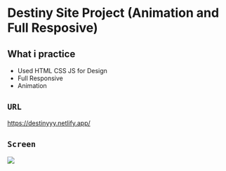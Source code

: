 # Destiny Site Project (Animation and Full Resposive)

## What i practice

- Used HTML CSS JS for Design
- Full Responsive
- Animation

## `URL`

https://destinyyy.netlify.app/

## `Screen`

![](screen.gif)